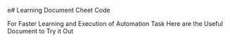 e# Learning Document Cheet Code 
<p> For Faster Learning and Execution of Automation Task Here are the Useful Document to Try it Out</p>

